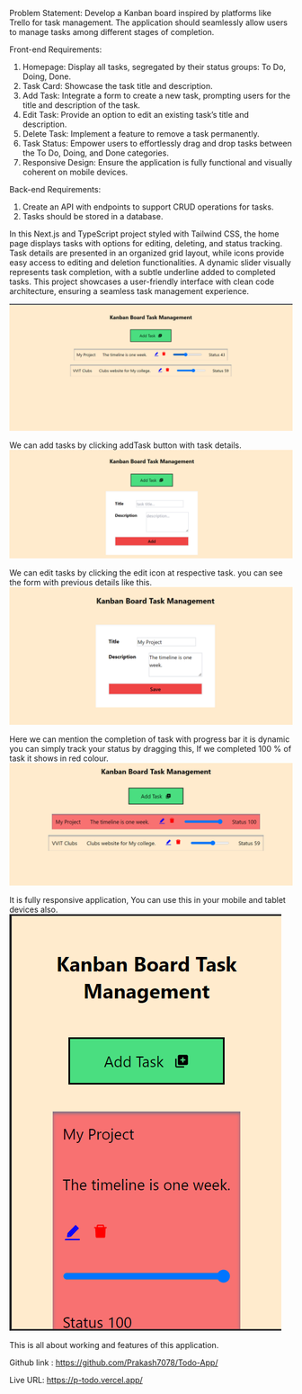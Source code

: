 Problem Statement:
Develop a Kanban board inspired by platforms like Trello for task management. The application
should seamlessly allow users to manage tasks among different stages of completion.

Front-end Requirements:
1. Homepage: Display all tasks, segregated by their status groups: To Do, Doing, Done.
2. Task Card: Showcase the task title and description.
3. Add Task: Integrate a form to create a new task, prompting users for the title and
description of the task.
4. Edit Task: Provide an option to edit an existing task’s title and description.
5. Delete Task: Implement a feature to remove a task permanently.
6. Task Status: Empower users to effortlessly drag and drop tasks between the To Do,
Doing, and Done categories.
7. Responsive Design: Ensure the application is fully functional and visually coherent on
mobile devices.

Back-end Requirements:
1. Create an API with endpoints to support CRUD operations for tasks.
2. Tasks should be stored in a database.

In this Next.js and TypeScript project styled with Tailwind CSS, the home page displays tasks with options for editing, deleting, and status tracking. Task details are presented in an organized grid layout, while icons provide easy access to editing and deletion functionalities. A dynamic slider visually represents task completion, with a subtle underline added to completed tasks. This project showcases a user-friendly interface with clean code architecture, ensuring a seamless task management experience.

![Alt text](image.png)

We can add tasks by clicking addTask button with task details.
![Alt text](image-1.png)

We can edit tasks by clicking the edit icon at respective task. you can see the form with previous details like this.
![Alt text](image-2.png)

Here we can mention the completion of task with progress bar it is dynamic you can simply track your status by dragging this, If we completed 100 % of task it shows in red colour.
![Alt text](image-3.png)

It is fully responsive application, You can use this in your mobile and tablet devices also.
![Alt text](image-4.png)

This is all about working and features of this application.

Github link : https://github.com/Prakash7078/Todo-App/

Live URL: https://p-todo.vercel.app/



                